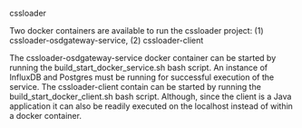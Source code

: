 cssloader

Two docker containers are available to run the cssloader project: (1) cssloader-osdgateway-service, (2) cssloader-client

The cssloader-osdgateway-service docker container can be started by running the build_start_docker_service.sh bash script.  An instance of InfluxDB and Postgres must be running for successful execution of the service.
The cssloader-client contain can be started by running the build_start_docker_client.sh bash script.  Although, since the client is a Java application it can also be readily executed on the localhost instead of within a docker container.

